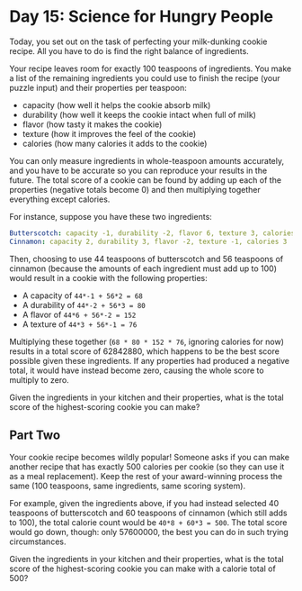 # Day 15: Science for Hungry People

Today, you set out on the task of perfecting your milk-dunking cookie recipe.
All you have to do is find the right balance of ingredients.

Your recipe leaves room for exactly 100 teaspoons of ingredients.
You make a list of the remaining ingredients you could use to finish the recipe
(your puzzle input) and their properties per teaspoon:

- capacity (how well it helps the cookie absorb milk)
- durability (how well it keeps the cookie intact when full of milk)
- flavor (how tasty it makes the cookie)
- texture (how it improves the feel of the cookie)
- calories (how many calories it adds to the cookie)

You can only measure ingredients in whole-teaspoon amounts accurately,
and you have to be accurate so you can reproduce your results in the future.
The total score of a cookie can be found by adding up each of the properties
(negative totals become 0) and then multiplying together everything except calories.

For instance, suppose you have these two ingredients:

```yml
Butterscotch: capacity -1, durability -2, flavor 6, texture 3, calories 8
Cinnamon: capacity 2, durability 3, flavor -2, texture -1, calories 3
```

Then, choosing to use 44 teaspoons of butterscotch and 56 teaspoons of cinnamon
(because the amounts of each ingredient must add up to 100) would result
in a cookie with the following properties:

- A capacity of `44*-1 + 56*2 = 68`
- A durability of `44*-2 + 56*3 = 80`
- A flavor of `44*6 + 56*-2 = 152`
- A texture of `44*3 + 56*-1 = 76`

Multiplying these together (`68 * 80 * 152 * 76`, ignoring calories for now)
results in a total score of 62842880,
which happens to be the best score possible given these ingredients.
If any properties had produced a negative total,
it would have instead become zero, causing the whole score to multiply to zero.

Given the ingredients in your kitchen and their properties,
what is the total score of the highest-scoring cookie you can make?

## Part Two

Your cookie recipe becomes wildly popular!
Someone asks if you can make another recipe that has exactly
500 calories per cookie (so they can use it as a meal replacement).
Keep the rest of your award-winning process the same
(100 teaspoons, same ingredients, same scoring system).

For example, given the ingredients above, if you had instead selected
40 teaspoons of butterscotch and 60 teaspoons of cinnamon
(which still adds to 100), the total calorie count would be `40*8 + 60*3 = 500`.
The total score would go down, though: only 57600000,
the best you can do in such trying circumstances.

Given the ingredients in your kitchen and their properties, what is the total
score of the highest-scoring cookie you can make with a calorie total of 500?
